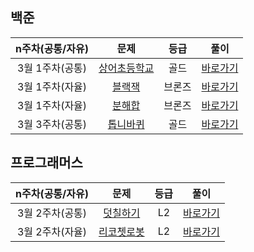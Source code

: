 ## 백준

| n주차(공통/자유) |                         문제                          |  등급  |                    풀이                    |
| :--------------: | :---------------------------------------------------: | :----: | :----------------------------------------: |
| 3월 1주차(공통)  | [상어초등학교](https://www.acmicpc.net/problem/21608) |  골드  |    [바로가기](./백준/구현/상어초등학교)    |
| 3월 1주차(자율)  |    [블랙잭](https://www.acmicpc.net/problem/2798)     | 브론즈 |    [바로가기](./백준/브루트포스/블랙잭)    |
| 3월 1주차(자율)  |    [분해합](https://www.acmicpc.net/problem/2231)     | 브론즈 |    [바로가기](./백준/브루트포스/분해합)    |
| 3월 3주차(공통)  |   [톱니바퀴](https://www.acmicpc.net/problem/14891)   |  골드  | [바로가기](./백준/브루트포스/톱니바퀴_DFS) |



## 프로그래머스

| n주차(공통/자유) |                             문제                             | 등급 |                     풀이                     |
| :--------------: | :----------------------------------------------------------: | :--: | :------------------------------------------: |
| 3월 2주차(공통)  | [덧칠하기](https://school.programmers.co.kr/learn/courses/30/lessons/161989) |  L2  |  [바로가기](./프로그래머스/Level2/덧칠하기)  |
| 3월 2주차(자율)  | [리코쳇로봇](https://school.programmers.co.kr/learn/courses/30/lessons/169199) |  L2  | [바로가기](./프로그래머스/Level2/리코쳇로봇) |

